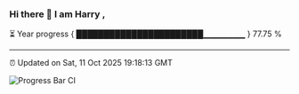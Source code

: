 ### Hi there 👋 I am Harry , 

⏳ Year progress { ███████████████████████▁▁▁▁▁▁▁ } 77.75 %

---

⏰ Updated on Sat, 11 Oct 2025 19:18:13 GMT

![Progress Bar CI](https://github.com/duykhang68/duykhang68/workflows/Progress%20Bar%20CI/badge.svg)
